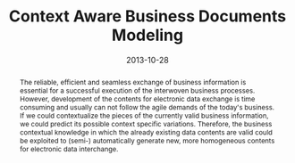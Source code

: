 ---
abstract: The reliable, efficient and seamless exchange of business information is
  essential for a successful execution of the interwoven business processes. However,
  development of the contents for electronic data exchange is time consuming and usually
  can not follow the agile demands of the today's business. If we could contextualize
  the pieces of the currently valid business information, we could predict its possible
  context specific variations. Therefore, the business contextual knowledge in which
  the already existing data contents are valid could be exploited to (semi-) automatically
  generate new, more homogeneous contents for electronic data interchange.
authors:
- Danijel Novakovic
- Christian Huemer
date: '2013-10-28'
featured: false
links:
- name: Publik
  url: https://publik.tuwien.ac.at/showentry.php?ID=220860&lang=2
publication: 'Poster: The Eighth International and Interdisciplinary Conference on
  Modeling and Using Context (CONTEXT''13), Annecy, France; 10-28-2013 - 11-01-2013;
  in: "Brézillon, P., Blackburn, P., Dapoigny, R. (eds.) CONTEXT 2013. LNCS (LNAI),
  vol. 8175, Springer, Heidelberg (2013)", (2013), ISBN: 978-3-642-40971-4; 357 -
  363'
publication_types:
- '1'
publishDate: '2013-10-28'
title: Context Aware Business Documents Modeling
url_pdf: http://link.springer.com/chapter/10.1007%2F978-3-642-40972-1_29
---